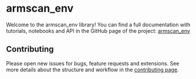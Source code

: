 # armscan_env

Welcome to the armscan_env library!
You can find a full documentation with tutorials, notebooks and API in the GitHub page of the project:
[armscan_env](https://appliedai-initiative.github.io/armscan_env/)


## Contributing
Please open new issues for bugs, feature requests and extensions. See more details about the structure and
workflow in the [contributing page](docs/04_contributing/04_contributing.rst).
